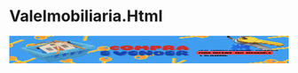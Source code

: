 # ValeImobiliaria.Html



   <img src="img/carrossel.png" alt="Imagem  1 " style="width: 100%; height: 50px;">
  
      

